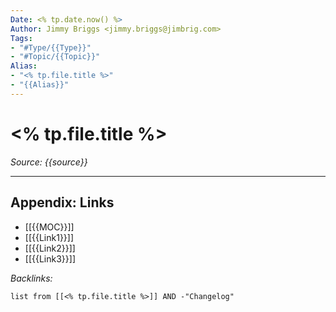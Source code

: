 ```yaml
---
Date: <% tp.date.now() %>
Author: Jimmy Briggs <jimmy.briggs@jimbrig.com>
Tags: 
- "#Type/{{Type}}"
- "#Topic/{{Topic}}"
Alias: 
- "<% tp.file.title %>"
- "{{Alias}}"
---
```


# <% tp.file.title %>

*Source: {{source}}*

***

## Appendix: Links

- [[{{MOC}}]]
- [[{{Link1}}]]
- [[{{Link2}}]]
- [[{{Link3}}]]

*Backlinks:*

```dataview
list from [[<% tp.file.title %>]] AND -"Changelog"
```